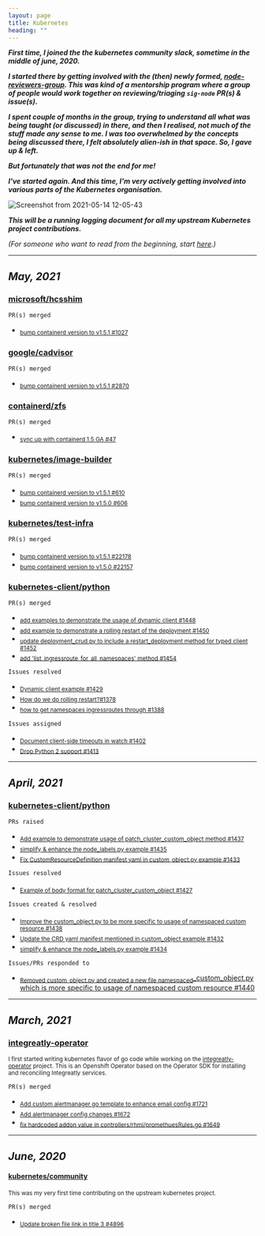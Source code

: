 ```yaml
---
layout: page
title: Kubernetes
heading: ""
---
```


***First time, I joined the the kubernetes community slack, sometime in the middle of june, 2020.***

***I started there by getting involved with the (then) newly formed, [node-reviewers-group](https://www.psaggu.com/kubernetes-mentorship/2020/07/30/node-reviewer-group-tasks.html). This was kind of a mentorship program where a group of people would work together on reviewing/triaging `sig-node` PR(s) & issue(s).***

***I spent couple of months in the group, trying to understand all what was being taught (or discussed) in there, and then I realised, not much of the stuff made  any sense to me. I was too overwhelmed by the concepts being discussed there, I felt absolutely alien-ish in that space. So, I gave up & left.***

***But fortunately that was not the end for me!***

***I've started again. And this time, I'm very actively getting involved into various parts of the Kubernetes organisation.***


![Screenshot from 2021-05-14 12-05-43](https://user-images.githubusercontent.com/30499743/118231546-f30ca980-b4ac-11eb-9fd8-2d90e6d9e51e.png)


***This will be a running logging document for all my upstream Kubernetes project contributions.***


*(For someone who want to read from the beginning, start [here](https://www.psaggu.com/kubernetes.html#june-2020).)*

---

## *May, 2021*

### **[microsoft/hcsshim](https://github.com/microsoft/hcsshim)**

`PR(s) merged`
- <sub>[bump containerd version to v1.5.1 #1027](https://github.com/microsoft/hcsshim/pull/1027#event-4745184459)</sub>


### **[google/cadvisor](https://github.com/google/cadvisor/)**

`PR(s) merged`  
- <sub>[bump containerd version to v1.5.1 #2870](https://github.com/google/cadvisor/pull/2870)</sub>

### **[containerd/zfs](https://github.com/containerd/zfs/)**

`PR(s) merged`
- <sub>[sync up with containerd 1.5 GA #47](https://github.com/containerd/zfs/pull/47)</sub>

### **[kubernetes/image-builder](https://github.com/kubernetes-sigs/image-builder)**

`PR(s) merged`
- <sub>[bump containerd version to v1.5.1 #610](https://github.com/kubernetes-sigs/image-builder/pull/610)</sub>
- <sub>[bump containerd version to v1.5.0 #606](https://github.com/kubernetes-sigs/image-builder/pull/606)</sub>


### **[kubernetes/test-infra](https://github.com/kubernetes/test-infra)**

`PR(s) merged`
- <sub>[bump containerd version to v1.5.1 #22178](https://github.com/kubernetes/test-infra/pull/22178)</sub>
- <sub>[bump containerd version to v1.5.0 #22157](https://github.com/kubernetes/test-infra/pull/22157)</sub>

### **[ kubernetes-client/python ](https://github.com/kubernetes-client/python)**

`PR(s) merged`
- <sub>[add examples to demonstrate the usage of dynamic client #1448](https://github.com/kubernetes-client/python/pull/1448)</sub>
- <sub>[add example to demonstrate a rolling restart of the deployment #1450](https://github.com/kubernetes-client/python/pull/1450)</sub>
- <sub>[update deployment_crud.py to include a restart_deployment method for typed client #1452](https://github.com/kubernetes-client/python/pull/1452)</sub>
- <sub>[add 'list_ingressroute_for_all_namespaces' method #1454](https://github.com/kubernetes-client/python/pull/1454)</sub>

`Issues resolved`
- <sub>[Dynamic client example #1429](https://github.com/kubernetes-client/python/issues/1429)</sub>
- <sub>[How do we do rolling restart?#1378](https://github.com/kubernetes-client/python/issues/1378)</sub>
- <sub>[how to get namespaces ingressroutes through #1388](https://github.com/kubernetes-client/python/issues/1388)</sub>

`Issues assigned`
- <sub>[Document client-side timeouts in watch #1402](https://github.com/kubernetes-client/python/issues/1402)</sub>
- <sub>[Drop Python 2 support #1413](https://github.com/kubernetes-client/python/issues/1413)</sub>

---

## *April, 2021*

### **[ kubernetes-client/python ](https://github.com/kubernetes-client/python)**

`PRs raised`
- <sub>[Add example to demonstrate usage of patch_cluster_custom_object method #1437](https://github.com/kubernetes-client/python/pull/1437)</sub>
- <sub>[simplify & enhance the node_labels.py example #1435](https://github.com/kubernetes-client/python/pull/1435)</sub>
- <sub>[Fix CustomResourceDefinition manifest yaml in custom_object.py example #1433 ](https://github.com/kubernetes-client/python/pull/1433)</sub>
    
`Issues resolved`
- <sub>[Example of body format for patch_cluster_custom_object #1427](https://github.com/kubernetes-client/python/issues/1427)</sub>

   
`Issues created & resolved`
- <sub>[Improve the custom_object.py to be more specific to usage of namespaced custom resource #1438](https://github.com/kubernetes-client/python/issues/1438)</sub>
- <sub>[Update the CRD yaml manifest mentioned in custom_object example #1432](https://github.com/kubernetes-client/python/issues/1432)</sub>
- <sub>[simplify & enhance the node_labels.py example #1434](https://github.com/kubernetes-client/python/issues/1434)</sub>

`Issues/PRs responded to`
- <sub>[Removed custom_object.py and created a new file namespaced</sub>_custom_object.py which is more specific to usage of namespaced custom resource #1440](https://github.com/kubernetes-client/python/pull/1440)

---

## *March, 2021*

### **[integreatly-operator](https://github.com/integr8ly/integreatly-operator)**

<sub>I first started writing kubernetes flavor of go code while working on the [integreatly-operator](https://github.com/integr8ly/integreatly-operator) project. This is an Openshift Operator based on the Operator SDK for installing and reconciling Integreatly services.</sub>

`PR(s) merged`

- <sub>[Add custom alertmanager go template to enhance email config #1721](https://github.com/integr8ly/integreatly-operator/pull/1721)</sub>
- <sub>[Add alertmanager config changes #1672](https://github.com/integr8ly/integreatly-operator/pull/1672)</sub>
- <sub>[fix hardcoded addon value in controllers/rhmi/promethuesRules.go #1649](https://github.com/integr8ly/integreatly-operator/pull/1649)</sub>

---

## *June, 2020*

#### **[kubernetes/community](https://github.com/kubernetes/community/)**

<sub>This was my very first time contributing on the upstream kubernetes project.</sub>

`PR(s) merged`

- <sub>[Update broken file link in title 3 #4896](https://github.com/kubernetes/community/pull/4896)</sub>
